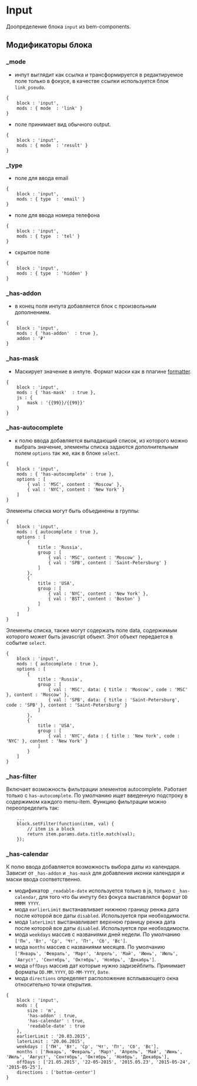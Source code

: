 # Input

Доопределение блока `input` из bem-components.

## Модификаторы блока

### _mode

- инпут выглядит как ссылка и трансформируется в редактируемое поле только в фокусе, в качестве ссылки используется
блок `link_pseudo`.

``` bemjson
{
    block : 'input',
    mods : { mode  : 'link' }
}
```

- поле принимает вид обычного output.

``` bemjson
{
    block : 'input',
    mods : { mode  : 'result' }
}
```

### _type

- поле для ввода email

``` bemjson
{
    block : 'input',
    mods : { type  : 'email' }
}
```

- поле для ввода номера телефона

``` bemjson
{
    block : 'input',
    mods : { type  : 'tel' }
}
```

- скрытое поле

``` bemjson
{
    block : 'input',
    mods : { type  : 'hidden' }
}
```

### _has-addon

- в конец поля инпута добавляется блок с произвольным дополнением.

``` bemjson
{
    block : 'input',
    mods : { 'has-addon'  : true },
    addon : '₽'
}
```

### _has-mask

- Маскирует значение в инпуте. Формат маски как в плагине [formatter](https://github.com/firstopinion/formatter.js).

``` bemjson
{
    block : 'input',
    mods : { 'has-mask'  : true },
    js : {
        mask : '{{99}}/{{99}}'
    }
}
```

### _has-autocomplete

- к полю ввода добавляется выпадающий список, из которого можно выбрать значение, элементы списка задаются дополнительным полем `options` так же, как в блоке `select`.

```bemjson
{
    block : 'input',
    mods : { 'has-autocomplete' : true },
    options : [
        { val : 'MSC', content : 'Moscow' },
        { val : 'NYC', content : 'New York' }
    ]
}
```

Элементы списка могут быть объединены в группы:

```bemjson
{
    block : 'input',
    mods : { autocomplete : true },
    options : [
        {
            title : 'Russia',
            group : [
                { val : 'MSC', content : 'Moscow' },
                { val : 'SPB', content : 'Saint-Petersburg' }
            ]
        },
        {
            title : 'USA',
            group : [
                { val : 'NYC', content : 'New York' },
                { val : 'BST', content : 'Boston' }
            ]
        }
    ]
}
```

Элементы списка, также могут содержать поле data, содержимым которого может быть javascript объект. Этот объект передается в событие `select`.

```bemjson
{
    block : 'input',
    mods : { autocomplete : true },
    options : [
        {
            title : 'Russia',
            group : [
                { val : 'MSC', data: { title : 'Moscow', code : 'MSC' }, content : 'Moscow' },
                { val : 'SPB', data: { title : 'Saint-Petersburg', code : 'SPB' }, content : 'Saint-Petersburg' }
            ]
        },
        {
            title : 'USA',
            group : [
                { val : 'NYC', data : { title : 'New York', code : 'NYC' }, content : 'New York' }
            ]
        }
    ]
}
```

### _has-filter

Включает возможность фильтрации элементов autocomplete. Работает только с `has-autocomplete`. По умолчанию ищет введенную подстроку в содержимом каждого menu-item. Функцию фильтрации можно переопределить так:

```
    ...
    block.setFilter(function(item, val) {
        // item is a block
        return item.params.data.title.match(val);
    });
```

### _has-calendar

К полю ввода добавляется возможность выбора даты из календаря. 
Зависит от `_has-addon` и `_has-mask` для добавления иконки календаря и маски ввода соответственно.

- модификатор `_readable-date` используется только в js, только с `_has-calendar`, для того что бы инпуту без фокуса выставлялся формат `DD MMMM YYYY`.
- мода `earlierLimit` выстанавливает нижнюю границу ренжа дата после которой все даты `disabled`. Используется при необходимости.
- мода `laterLimit` выстанавливает верхнюю границу ренжа дата после которой все даты `disabled`. Используется при необходимости.
- мода `weekdays` массив с названиями дней недели. По умолчанию `['Пн', 'Вт', 'Ср', 'Чт', 'Пт', 'Сб', 'Вс']`.
- мода `months` массив с названиями месяцев. По умолчанию `['Январь', 'Февраль', 'Март', 'Апрель', 'Май', 'Июнь', 'Июль', 'Август', 'Сентябрь', 'Октябрь', 'Ноябрь', 'Декабрь']`.
- мода `offDays` массив дат которые нужно задизейблить. Принимает форматы `DD.MM.YYYY`, `DD-MM-YYYY`, `Date`.
- мода `directions` определяет расположение всплывающего окна относительно точки открытия.

```
{
    block : 'input',
    mods : {
        size : 'm',
        'has-addon' : true,
        'has-calendar' : true,
        'readable-date' : true
    },
    earlierLimit : '20.03.2015',
    laterLimit : '20.06.2015',
    weekdays : ['ПН', 'Вт', 'Ср', 'Чт', 'Пт', 'Сб', 'Вс'],
    months : ['Январь', 'Февраль', 'Март', 'Апрель', 'Май', 'Июнь', 'Июль', 'Август', 'Сентябрь', 'Октябрь', 'Ноябрь', 'Декабрь'],
    offDays : ['21.05.2015', '22-05-2015', '2015.05.23', '2015-05-24', '2015-05-25'],
    directions : ['bottom-center']
}
```
